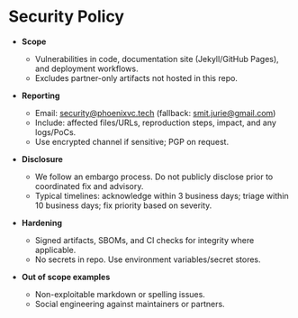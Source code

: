 # Security Policy

- **Scope**

  - Vulnerabilities in code, documentation site (Jekyll/GitHub Pages), and
    deployment workflows.
  - Excludes partner-only artifacts not hosted in this repo.

- **Reporting**

  - Email: security@phoenixvc.tech (fallback: smit.jurie@gmail.com)
  - Include: affected files/URLs, reproduction steps, impact, and any logs/PoCs.
  - Use encrypted channel if sensitive; PGP on request.

- **Disclosure**

  - We follow an embargo process. Do not publicly disclose prior to coordinated
    fix and advisory.
  - Typical timelines: acknowledge within 3 business days; triage within 10
    business days; fix priority based on severity.

- **Hardening**

  - Signed artifacts, SBOMs, and CI checks for integrity where applicable.
  - No secrets in repo. Use environment variables/secret stores.

- **Out of scope examples**
  - Non-exploitable markdown or spelling issues.
  - Social engineering against maintainers or partners.
